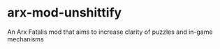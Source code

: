 # arx-mod-unshittify
An Arx Fatalis mod that aims to increase clarity of puzzles and in-game mechanisms
